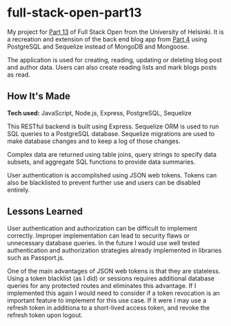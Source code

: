 # full-stack-open-part13
My project for [Part 13](https://fullstackopen.com/en/part13) of Full Stack Open from the University of Helsinki. It is a recreation and extension of the back end blog app from [Part 4](https://fullstackopen.com/en/part4) using PostgreSQL and Sequelize instead of MongoDB and Mongoose.

The application is used for creating, reading, updating or deleting blog post and author data. Users can also create reading lists and mark blogs posts as read.

## How It's Made

**Tech used:** JavaScript, Node.js, Express, PostgreSQL, Sequelize

This RESTful backend is built using Express. Sequelize ORM is used to run SQL queries to a PostgreSQL database. Sequelize migrations are used to make database changes and to keep a log of those changes.

Complex data are returned using table joins, query strings to specify data subsets, and aggregate SQL functions to provide data summaries.

User authentication is accomplished using JSON web tokens. Tokens can also be blacklisted to prevent further use and users can be disabled entirely. 

## Lessons Learned

User authentication and authorization can be difficult to implement correctly. Improper implementation can lead to security flaws or unnecessary database queries. In the future I would use well tested authentication and authorization strategies already implemented in libraries such as Passport.js. 

One of the main advantages of JSON web tokens is that they are stateless. Using a token blacklist (as I did) or sessions requires additional database queries for any protected routes and eliminates this advantage. If I implemented this again I would need to consider if a token revocation is an important feature to implement for this use case. If it were I may use a refresh token in additiona to a short-lived access token, and revoke the refresh token upon logout.
